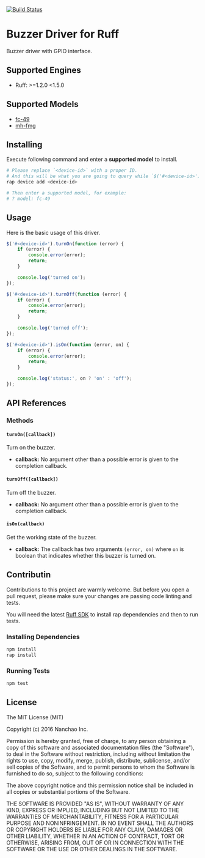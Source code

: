 [![Build Status](https://travis-ci.org/ruff-drivers/buzzer-gpio.svg)](https://travis-ci.org/ruff-drivers/buzzer-gpio)

# Buzzer Driver for Ruff

Buzzer driver with GPIO interface.

## Supported Engines

* Ruff: >=1.2.0 <1.5.0

## Supported Models

- [fc-49](https://rap.ruff.io/devices/fc-49)
- [mh-fmg](https://rap.ruff.io/devices/mh-fmg)

## Installing

Execute following command and enter a **supported model** to install.

```sh
# Please replace `<device-id>` with a proper ID.
# And this will be what you are going to query while `$('#<device-id>')`.
rap device add <device-id>

# Then enter a supported model, for example:
# ? model: fc-49
```

## Usage

Here is the basic usage of this driver.

```js
$('#<device-id>').turnOn(function (error) {
    if (error) {
        console.error(error);
        return;
    }

    console.log('turned on');
});

$('#<device-id>').turnOff(function (error) {
    if (error) {
        console.error(error);
        return;
    }

    console.log('turned off');
});

$('#<device-id>').isOn(function (error, on) {
    if (error) {
        console.error(error);
        return;
    }

    console.log('status:', on ? 'on' : 'off');
});
```

## API References

### Methods

#### `turnOn([callback])`

Turn on the buzzer.

- **callback:** No argument other than a possible error is given to the completion callback.

#### `turnOff([callback])`

Turn off the buzzer.

- **callback:** No argument other than a possible error is given to the completion callback.

#### `isOn(callback)`

Get the working state of the buzzer.

- **callback:** The callback has two arguments `(error, on)` where `on` is boolean that indicates whether this buzzer is turned on.

## Contributin

Contributions to this project are warmly welcome. But before you open a pull request, please make sure your changes are passing code linting and tests.

You will need the latest [Ruff SDK](https://ruff.io/) to install rap dependencies and then to run tests.

### Installing Dependencies

```sh
npm install
rap install
```

### Running Tests

```sh
npm test
```

## License

The MIT License (MIT)

Copyright (c) 2016 Nanchao Inc.

Permission is hereby granted, free of charge, to any person obtaining a copy of this software and associated documentation files (the "Software"), to deal in the Software without restriction, including without limitation the rights to use, copy, modify, merge, publish, distribute, sublicense, and/or sell copies of the Software, and to permit persons to whom the Software is furnished to do so, subject to the following conditions:

The above copyright notice and this permission notice shall be included in all copies or substantial portions of the Software.

THE SOFTWARE IS PROVIDED "AS IS", WITHOUT WARRANTY OF ANY KIND, EXPRESS OR IMPLIED, INCLUDING BUT NOT LIMITED TO THE WARRANTIES OF MERCHANTABILITY, FITNESS FOR A PARTICULAR PURPOSE AND NONINFRINGEMENT. IN NO EVENT SHALL THE AUTHORS OR COPYRIGHT HOLDERS BE LIABLE FOR ANY CLAIM, DAMAGES OR OTHER LIABILITY, WHETHER IN AN ACTION OF CONTRACT, TORT OR OTHERWISE, ARISING FROM, OUT OF OR IN CONNECTION WITH THE SOFTWARE OR THE USE OR OTHER DEALINGS IN THE SOFTWARE.
